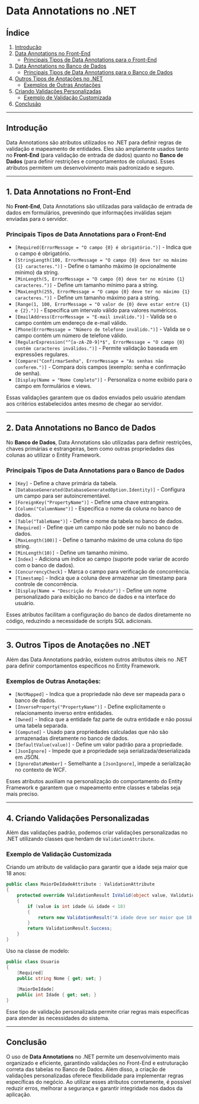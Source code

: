 # Data Annotations no .NET

## Índice

1. [Introdução](#introdução)
2. [Data Annotations no Front-End](#data-annotations-no-front-end)
   - [Principais Tipos de Data Annotations para o Front-End](#principais-tipos-de-data-annotations-para-o-front-end)
3. [Data Annotations no Banco de Dados](#data-annotations-no-banco-de-dados)
   - [Principais Tipos de Data Annotations para o Banco de Dados](#principais-tipos-de-data-annotations-para-o-banco-de-dados)
4. [Outros Tipos de Anotações no .NET](#outros-tipos-de-anotações-no-net)
   - [Exemplos de Outras Anotações](#exemplos-de-outras-anotações)
5. [Criando Validações Personalizadas](#criando-validações-personalizadas)
   - [Exemplo de Validação Customizada](#exemplo-de-validação-customizada)
6. [Conclusão](#conclusão)

---

## Introdução

Data Annotations são atributos utilizados no .NET para definir regras de validação e mapeamento de entidades. Eles são amplamente usados tanto no **Front-End** (para validação de entrada de dados) quanto no **Banco de Dados** (para definir restrições e comportamentos de colunas). Esses atributos permitem um desenvolvimento mais padronizado e seguro.

---

## 1. Data Annotations no Front-End

No **Front-End**, Data Annotations são utilizadas para validação de entrada de dados em formulários, prevenindo que informações inválidas sejam enviadas para o servidor.

### Principais Tipos de Data Annotations para o Front-End

- `[Required(ErrorMessage = "O campo {0} é obrigatório.")]` - Indica que o campo é obrigatório.
- `[StringLength(100, ErrorMessage = "O campo {0} deve ter no máximo {1} caracteres.")]` - Define o tamanho máximo (e opcionalmente mínimo) da string.
- `[MinLength(5, ErrorMessage = "O campo {0} deve ter no mínimo {1} caracteres.")]` - Define um tamanho mínimo para a string.
- `[MaxLength(255, ErrorMessage = "O campo {0} deve ter no máximo {1} caracteres.")]` - Define um tamanho máximo para a string.
- `[Range(1, 100, ErrorMessage = "O valor de {0} deve estar entre {1} e {2}.")]` - Especifica um intervalo válido para valores numéricos.
- `[EmailAddress(ErrorMessage = "E-mail inválido.")]` - Valida se o campo contém um endereço de e-mail válido.
- `[Phone(ErrorMessage = "Número de telefone inválido.")]` - Valida se o campo contém um número de telefone válido.
- `[RegularExpression("^[a-zA-Z0-9]*$", ErrorMessage = "O campo {0} contém caracteres inválidos.")]` - Permite validação baseada em expressões regulares.
- `[Compare("ConfirmarSenha", ErrorMessage = "As senhas não conferem.")]` - Compara dois campos (exemplo: senha e confirmação de senha).
- `[Display(Name = "Nome Completo")]` - Personaliza o nome exibido para o campo em formulários e views.

Essas validações garantem que os dados enviados pelo usuário atendam aos critérios estabelecidos antes mesmo de chegar ao servidor.

---

## 2. Data Annotations no Banco de Dados

No **Banco de Dados**, Data Annotations são utilizadas para definir restrições, chaves primárias e estrangeiras, bem como outras propriedades das colunas ao utilizar o Entity Framework.

### Principais Tipos de Data Annotations para o Banco de Dados

- `[Key]` - Define a chave primária da tabela.
- `[DatabaseGenerated(DatabaseGeneratedOption.Identity)]` - Configura um campo para ser autoincrementável.
- `[ForeignKey("PropertyName")]` - Define uma chave estrangeira.
- `[Column("ColumnName")]` - Especifica o nome da coluna no banco de dados.
- `[Table("TableName")]` - Define o nome da tabela no banco de dados.
- `[Required]` - Define que um campo não pode ser nulo no banco de dados.
- `[MaxLength(100)]` - Define o tamanho máximo de uma coluna do tipo string.
- `[MinLength(10)]` - Define um tamanho mínimo.
- `[Index]` - Adiciona um índice ao campo (suporte pode variar de acordo com o banco de dados).
- `[ConcurrencyCheck]` - Marca o campo para verificação de concorrência.
- `[Timestamp]` - Indica que a coluna deve armazenar um timestamp para controle de concorrência.
- `[Display(Name = "Descrição do Produto")]` - Define um nome personalizado para exibição no banco de dados e na interface do usuário.

Esses atributos facilitam a configuração do banco de dados diretamente no código, reduzindo a necessidade de scripts SQL adicionais.

---

## 3. Outros Tipos de Anotações no .NET

Além das Data Annotations padrão, existem outros atributos úteis no .NET para definir comportamentos específicos no Entity Framework.

### Exemplos de Outras Anotações:

- `[NotMapped]` - Indica que a propriedade não deve ser mapeada para o banco de dados.
- `[InverseProperty("PropertyName")]` - Define explicitamente o relacionamento inverso entre entidades.
- `[Owned]` - Indica que a entidade faz parte de outra entidade e não possui uma tabela separada.
- `[Computed]` - Usado para propriedades calculadas que não são armazenadas diretamente no banco de dados.
- `[DefaultValue(value)]` - Define um valor padrão para a propriedade.
- `[JsonIgnore]` - Impede que a propriedade seja serializada/deserializada em JSON.
- `[IgnoreDataMember]` - Semelhante a `[JsonIgnore]`, impede a serialização no contexto de WCF.

Esses atributos auxiliam na personalização do comportamento do Entity Framework e garantem que o mapeamento entre classes e tabelas seja mais preciso.

---

## 4. Criando Validações Personalizadas

Além das validações padrão, podemos criar validações personalizadas no .NET utilizando classes que herdam de `ValidationAttribute`.

### Exemplo de Validação Customizada

Criando um atributo de validação para garantir que a idade seja maior que 18 anos:

```csharp
public class MaiorDeIdadeAttribute : ValidationAttribute
{
    protected override ValidationResult IsValid(object value, ValidationContext validationContext)
    {
        if (value is int idade && idade < 18)
        {
            return new ValidationResult("A idade deve ser maior que 18 anos.");
        }
        return ValidationResult.Success;
    }
}
```

Uso na classe de modelo:

```csharp
public class Usuario
{
    [Required]
    public string Nome { get; set; }
    
    [MaiorDeIdade]
    public int Idade { get; set; }
}
```

Esse tipo de validação personalizada permite criar regras mais específicas para atender às necessidades do sistema.

---

## Conclusão

O uso de **Data Annotations** no .NET permite um desenvolvimento mais organizado e eficiente, garantindo validações no Front-End e estruturação correta das tabelas no Banco de Dados. Além disso, a criação de validações personalizadas oferece flexibilidade para implementar regras específicas do negócio. Ao utilizar esses atributos corretamente, é possível reduzir erros, melhorar a segurança e garantir integridade nos dados da aplicação.

